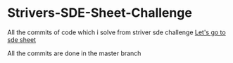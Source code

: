 # Strivers-SDE-Sheet-Challenge
All the commits of code which i solve from striver sde challenge
[Let's go to sde sheet](https://www.codingninjas.com/codestudio/challenges/striver-sde-challenge)


All the commits are done in the master branch
